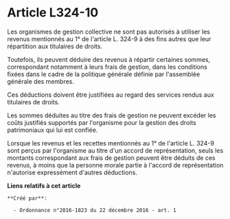 # Article L324-10

Les organismes de gestion collective ne sont pas autorisés à utiliser les revenus mentionnés au 1° de l'article L. 324-9 à
des fins autres que leur répartition aux titulaires de droits. 

Toutefois, ils peuvent déduire des revenus à répartir certaines sommes, correspondant notamment à leurs frais de gestion,
dans les conditions fixées dans le cadre de la politique générale définie par l'assemblée générale des membres. 

Ces déductions doivent être justifiées au regard des services rendus aux titulaires de droits. 

Les sommes déduites au titre des frais de gestion ne peuvent excéder les coûts justifiés supportés par l'organisme pour la
gestion des droits patrimoniaux qui lui est confiée. 

Lorsque les revenus et les recettes mentionnés au 1° de l'article L. 324-9 sont perçus par l'organisme au titre d'un accord
de représentation, seuls les montants correspondant aux frais de gestion peuvent être déduits de ces revenus, à moins que la
personne morale partie à l'accord de représentation n'autorise expressément d'autres déductions.

**Liens relatifs à cet article**

	**Créé par**:

	  - Ordonnance n°2016-1823 du 22 décembre 2016 - art. 1
